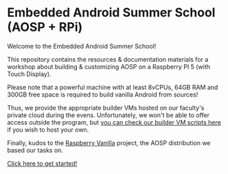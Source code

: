 # Embedded Android Summer School (AOSP + RPi)

Welcome to the Embedded Android Summer School!

This repository contains the resources & documentation materials for a workshop
about building & customizing AOSP on a Raspberry PI 5 (with Touch Display).

Please note that a powerful machine with at least 8vCPUs, 64GB RAM and 300GB 
free space is required to build vanilla Android from sources!

Thus, we provide the appropriate builder VMs hosted on our faculty's private
cloud during the evens. Unfortunately, we won't be able to offer access outside
the program, but [you can check our builder VM scripts
here](github.com/cs-pub-ro/AOSP-RPI-builder) if you wish to host your own.

Finally, kudos to the [Raspberry Vanilla](https://github.com/raspberry-vanilla/)
project, the AOSP distribution we based our tasks on.

[Click here to get started!](./labs/)

